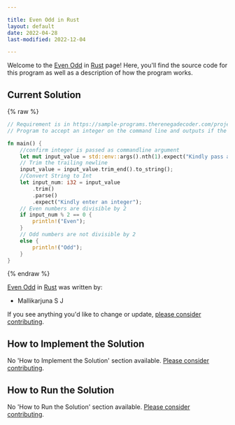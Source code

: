 ```yaml
---

title: Even Odd in Rust
layout: default
date: 2022-04-28
last-modified: 2022-12-04

---
```


Welcome to the [Even Odd](https://sampleprograms.io/projects/even-odd) in [Rust](https://sampleprograms.io/languages/rust) page! Here, you'll find the source code for this program as well as a description of how the program works.

## Current Solution

{% raw %}

```rust
// Requirement is in https://sample-programs.therenegadecoder.com/projects/even-odd/
// Program to accept an integer on the command line and outputs if the integer is Even or Odd.

fn main() {
    //confirm integer is passed as commandline argument
    let mut input_value = std::env::args().nth(1).expect("Kindly pass an integer as Command line Argument");
    // Trim the trailing newline
    input_value = input_value.trim_end().to_string();
    //Convert String to Int
    let input_num: i32 = input_value
        .trim()
        .parse()
        .expect("Kindly enter an integer");
    // Even numbers are divisible by 2
    if input_num % 2 == 0 {
        println!("Even");
    }
    // Odd numbers are not divisible by 2
    else {
    	println!("Odd");
    }    
}
```

{% endraw %}

[Even Odd](https://sampleprograms.io/projects/even-odd) in [Rust](https://sampleprograms.io/languages/rust) was written by:

- Mallikarjuna S J

If you see anything you'd like to change or update, [please consider contributing](https://github.com/TheRenegadeCoder/sample-programs).

## How to Implement the Solution

No 'How to Implement the Solution' section available. [Please consider contributing](https://github.com/TheRenegadeCoder/sample-programs-website).

## How to Run the Solution

No 'How to Run the Solution' section available. [Please consider contributing](https://github.com/TheRenegadeCoder/sample-programs-website).